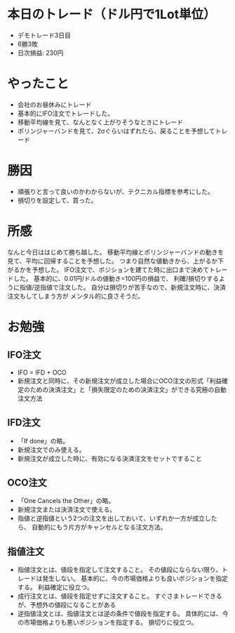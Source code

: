 # 本日のトレード（ドル円で1Lot単位）
- デモトレード3日目
- 6勝3敗
- 日次損益: 230円

# やったこと
- 会社のお昼休みにトレード
- 基本的にIFO注文でトレードした。
- 移動平均線を見て、なんとなく上がりそうなときにトレード
- ポリンジャーバンドを見て、2σぐらいはずれたら、戻ることを予想してトレード

# 勝因
- 順張りと言って良いのかわからないが、テクニカル指標を参考にした。
- 損切りを設定して、買った。

# 所感
なんと今日ははじめて勝ち越した。
移動平均線とポリンジャーバンドの動きを見て、平均に回帰することを予想した。
つまり自然な値動きから、上がるか下がるかを予想した。
IFO注文で、ポジションを建てた時に出口まで決めてトレードした。
基本的に、0.01円/ドルの値動き=100円の損益で、
利確/損切りするように指値/逆指値で注文した。
自分は損切りが苦手なので、新規注文時に、決済注文もしてしまう方が
メンタル的に良さそうだ。

# お勉強
## IFO注文
- IFO = IFD + OCO
- 新規注文と同時に、その新規注文が成立した場合にOCO注文の形式「利益確定のための決済注文」と「損失限定のための決済注文」ができる究極の自動注文方法

## IFD注文
- 「If done」の略。
- 新規注文でのみ使える。
- 新規注文が成立した時に、有効になる決済注文をセットですること

## OCO注文
- 「One Cancels the Other」の略。
- 新規注文または決済注文で使える。
- 指値と逆指値という2つの注文を出しておいて、いずれか一方が成立したら、
自動的にもう片方がキャンセルとなる注文方法。

## 指値注文
- 指値注文とは、値段を指定して注文すること。
その値段にならない限り、トレードは発生しない。
基本的に、今の市場価格よりも良いポジションを指定する。
利益確定に役立つ。
- 成行注文とは、値段を指定せずに注文すること。
すぐさまトレードできるが、予想外の値段になることがある
- 逆指値注文とは、指値注文とは逆の条件で値段を指定する。
具体的には、今の市場価格よりも悪いポジションを指定する。
損切りに役立つ。
